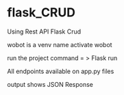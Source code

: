 # flask_CRUD
Using Rest API Flask Crud 


wobot is a venv name 
activate wobot 

run the project
command = > Flask run 

All endpoints available on app.py files 

output shows JSON Response
